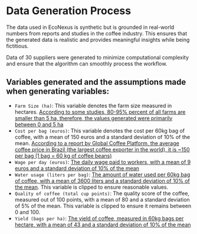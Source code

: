 # Data Generation Process

The data used in EcoNexus is synthetic but is grounded in real-world numbers from reports and studies in the coffee industry. 
This ensures that the generated data is realistic and provides meaningful insights while being fictitious.

Data of 30 suppliers were generated to minimize computational complexity and ensure that the algorithm can smoothly process the workflow.

## Variables generated and the assumptions made when generating variables:
- `Farm Size (ha)`: This variable denotes the farm size measured in hectares. [According to some studies, 80-95% percent of all farms are smaller than 5 ha, therefore, the values generated were primarily between 0 and 5 ha](https://www.sciencedirect.com/science/article/pii/S1877343524000198#bib3)
- `Cost per bag (euros)`: This variable denotes the cost per 60kg bag of coffee, with a mean of 150 euros and a standard deviation of 10% of the mean.
  [According to a report by Global Coffee Platform, the average coffee price in Brazil (the largest coffee exporter in the world), it is ~150 per bag (1 bag = 60 kg of coffee beans)](https://www.globalcoffeeplatform.org/latest/2023/first-findings-on-living-income-in-brazilian-coffee-production/)
- `Wage per day (euros)`: [The daily wage paid to workers, with a mean of 9 euros and a standard deviation of 10% of the mean](https://www.scienceopen.com/hosted-document?doi=10.13169/jfairtrade.4.2.0002) 
- `Water usage (liters per bag)`: [The amount of water used per 60kg bag of coffee, with a mean of 3600 liters and a standard deviation of 10% of the mean](https://www.sciencedirect.com/science/article/pii/S0921344922000234). This variable is clipped to ensure reasonable values.
- `Quality of coffee (total cup points)`: The quality score of the coffee, measured out of 100 points, with a mean of 80 and a standard deviation of 5% of the mean. This variable is clipped to ensure it remains between 0 and 100.
- `Yield (bags per ha)`: [The yield of coffee, measured in 60kg bags per hectare, with a mean of 43 and a standard deviation of 10% of the mean](https://www.globalcoffeeplatform.org/latest/2023/first-findings-on-living-income-in-brazilian-coffee-production/)
